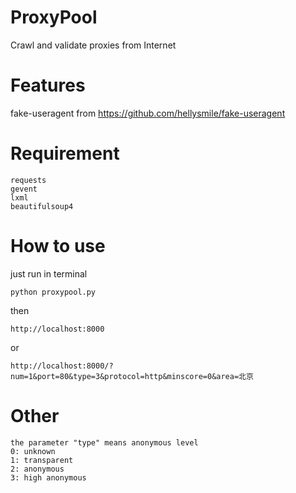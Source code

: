 # ProxyPool
Crawl and validate proxies from Internet

# Features
fake-useragent from https://github.com/hellysmile/fake-useragent

# Requirement
```
requests
gevent
lxml
beautifulsoup4
```
# How to use
just run in terminal
```
python proxypool.py
```
then
```
http://localhost:8000
```
or
```
http://localhost:8000/?num=1&port=80&type=3&protocol=http&minscore=0&area=北京
```
# Other
```
the parameter "type" means anonymous level
0: unknown
1: transparent
2: anonymous
3: high anonymous
```
